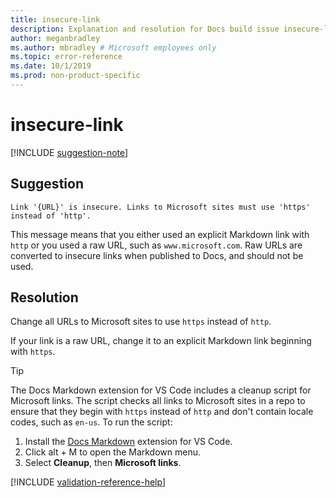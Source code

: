 ```yaml
---
title: insecure-link
description: Explanation and resolution for Docs build issue insecure-link
author: meganbradley
ms.author: mbradley # Microsoft employees only
ms.topic: error-reference
ms.date: 10/1/2019
ms.prod: non-product-specific
---
```

# insecure-link

[!INCLUDE [suggestion-note](includes/suggestion-note.md)]

## Suggestion

`Link '{URL}' is insecure. Links to Microsoft sites must use 'https' instead of 'http'.`

This message means that you either used an explicit Markdown link with `http` or you used a raw URL, such as `www.microsoft.com`. Raw URLs are converted to insecure links when published to Docs, and should not be used.

## Resolution

Change all URLs to Microsoft sites to use `https` instead of `http`.

If your link is a raw URL, change it to an explicit Markdown link beginning with `https`.

> [!TIP]
> The Docs Markdown extension for VS Code includes a cleanup script for Microsoft links. The script checks all links to Microsoft sites in a repo to ensure that they begin with `https` instead of `http` and don't contain locale codes, such as `en-us`. To run the script:
>
> 1. Install the [Docs Markdown](https://marketplace.visualstudio.com/items?itemName=docsmsft.docs-markdown) extension for VS Code.
> 1. Click alt + M to open the Markdown menu.
> 1. Select **Cleanup**, then **Microsoft links**.

<!--make sure to add this file to your includes folder and verify the path-->
[!INCLUDE [validation-reference-help](includes/validation-reference-help.md)]
